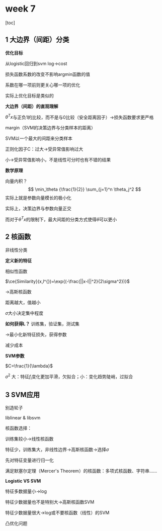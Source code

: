 # week 7

[toc]

## 1 大边界（间距）分类

**优化目标**

从logistic回归到svm   log->cost

损失函数系数的改变不影响argmin函数的值

系数在哪一项前则更关心哪一项的优化

实际上优化目标是类似的



**大边界（间距）的直观理解**

$\theta^Tx$与正负1的比较，而不是与0比较（安全距离因子）->损失函数要求更严格

margin（SVM的决策边界与分类样本的距离）

SVM以一个最大的间距来分类样本

正则化因子C：过大->受异常值影响过大

小->受异常值影响小，不是线性可分时也有不错的结果



**数学原理**

向量内积？
$$
\min_\theta {\frac{1}{2}} \sum_{j=1}^n \theta_j^2
$$
实际上就是参数向量模长的极小化

实际上，决策边界与参数向量正交

而对于$\theta^Tx$的限制下，最大间距的分类方式使得$\theta$可以更小



## 2 核函数

非线性分类

**定义新的特征**

相似性函数

$\ce{Similarity}(x,l^{})=\exp{(-\frac{||x-l||^2}{2\sigma^2})}$

->高斯核函数

距离越大，值越小

$\sigma$大小决定集中程度

**如何获得L？** 训练集，验证集，测试集

->最小化新特征损失，获得参数

减少成本

**SVM参数**

$C=\frac{1}{\lambda}$  

$\sigma^2$  大：特征$f_i$变化更加平滑，欠拟合；小：变化趋势陡峭，过拟合



## 3 SVM应用

别造轮子

liblinear & libsvm

核函数选择：

训练集较小->线性核函数

特征少，训练集大，非线性边界->高斯核函数->选择$\sigma$

先对特征变量进行归一化

满足默塞尔定理（Mercer's Theorem）的核函数：多项式核函数、字符串……

**Logistic VS SVM**

特征多数据量小->log

特征少数据量也不是特别大->高斯核函数SVM

特征少数据量很大->log或不要核函数（线性）的SVM

凸优化问题